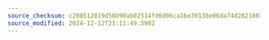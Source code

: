 ```yaml
---
source_checksum: c208512019d56b90ab02514fd6d06ca1be39138e06da74d2821803198c460fc1
source_modified: 2024-12-12T21:11:49.590Z
---
```


